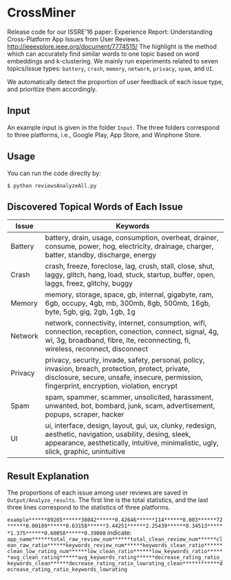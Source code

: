 # CrossMiner
Release code for our ISSRE'16 paper: Experience Report: Understanding Cross-Platform App Issues from User Reviews. http://ieeexplore.ieee.org/document/7774515/
The highlight is the method which can accurately find similar words to one topic based on word embeddings and k-clustering. We mainly run experiments related to seven topics/issue types: `battery`, `crash`, `memory`, `network`, `privacy`, `spam`, and `UI`.

We automatically detect the proportion of user feedback of each issue type, and prioritize them accordingly.

## Input
An example input is given in the folder `Input`. The three folders correspond to three platforms, i.e., Google Play, App Store, and Winphone Store.

## Usage
You can run the code directly by:
```
$ python reviewsAnalyzeAll.py
```

## Discovered Topical Words of Each Issue

Issue | Keywords
---- | ---
Battery | battery, drain, usage, consumption, overheat, drainer, consume, power, hog, electricity, drainage, charger, batter, standby, discharge, energy
Crash |  crash, freeze, foreclose, lag, crush, stall, close, shut, laggy, glitch, hang, load, stuck, startup, buffer, open, laggs, freez, glitchy, buggy
Memory | memory, storage, space, gb, internal, gigabyte, ram, 6gb, occupy, 4gb, mb, 300mb, 8gb, 500mb, 16gb, byte, 5gb, gig, 2gb, 1gb, 1g
Network | network, connectivity, internet, consumption, wifi, connection, reception, conection, connect, signal, 4g, wi, 3g, broadband, fibre, lte, reconnecting, fi, wireless, reconnect, disconnect
Privacy | privacy, security, invade, safety, personal, policy, invasion, breach, protection, protect, private, disclosure, secure, unsafe, insecure, permission, fingerprint, encryption, violation, encrypt
Spam | spam, spammer, scammer, unsolicited, harassment, unwanted, bot, bombard, junk, scam, advertisement, popups, scraper, hacker
UI | ui, interface, design, layout, gui, ux, clunky, redesign, aesthetic, navigation, usability, desing, sleek, appearance, aesthetically, intuitive, minimalistic, ugly, slick, graphic, unintuitive

## Result Explanation
The proportions of each issue among user reviews are saved in `Output/Analyze_results`. The first line is the total statistics, and the last three lines correspond to the statistics of three platforms.

`example******89205******38042******0.42646******114******0.003******72******0.00189******0.63158******3.44251******2.25439******0.34513******1.375******0.60058******0.39008`
indicate:
`app_name******total_raw_review_num******total_clean_review_num******clean_raw_ratio******keywords_review_num******keywords_clean_ratio******clean_low_rating_num******low_clean_ratio******low_keywords_ratio******avg_clean_rating******avg_keywords_rating******decrease_rating_ratio_keywords_clean******decrease_rating_ratio_lowrating_clean************decrease_rating_ratio_keywords_lowrating`
